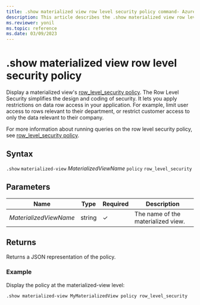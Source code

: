 ```yaml
---
title: .show materialized view row level security policy command- Azure Data Explorer
description: This article describes the .show materialized view row level security policy command in Azure Data Explorer.
ms.reviewer: yonil
ms.topic: reference
ms.date: 03/09/2023
---
```

# .show materialized view row level security policy

Display a materialized view's [row_level_security policy](rowlevelsecuritypolicy.md). The Row Level Security simplifies the design and coding of security. It lets you apply restrictions on data row access in your application. For example, limit user access to rows relevant to their department, or restrict customer access to only the data relevant to their company.

For more information about running queries on the row level security policy, see [row_level_security policy](rowlevelsecuritypolicy.md).

## Syntax

`.show` `materialized-view` *MaterializedViewName* `policy` `row_level_security`

## Parameters

|Name|Type|Required|Description|
|--|--|--|--|
|*MaterializedViewName*|string|&check;|The name of the materialized view.|

## Returns

Returns a JSON representation of the policy.

### Example

Display the policy at the materialized-view level:

```kusto
.show materialized-view MyMaterializedView policy row_level_security
```
